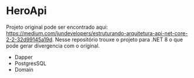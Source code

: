 # HeroApi
Projeto original pode ser encontrado aqui: https://medium.com/jundevelopers/estruturando-arquitetura-api-net-core-2-2-32d99145a19d.
Nesse repositório trouxe o projeto para .NET 8 o que pode gerar divergencia com o original.

* Dapper
* PostgresSQL
* Domain

